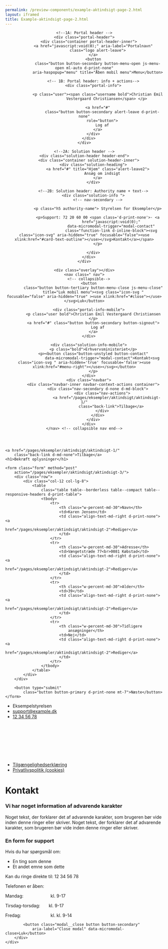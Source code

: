 ```yaml
--- 
permalink: /preview-components/example-aktindsigt-page-2.html
layout: iframed 
title: Example-aktindsigt-page-2.html
---
```

<header class="header">

    <!--1A: Portal header -->
    <div class="portal-header">
        <div class="container portal-header-inner">
            <a href="javascript:void(0);" aria-label="Portalnavn"
                class="logo alert-leave">
            </a>
            <button
                class="button button-secondary button-menu-open js-menu-open ml-auto d-print-none"
                aria-haspopup="menu" title="Åben mobil menu">Menu</button>

            <!-- 1B: Portal header: info + actions-->
            <div class="portal-info">

                <p class="user"><span class="username bold">Christian Emil
                        Vestergaard Christiansen</span> </p>

                <a href="#"
                    class="button button-secondary alert-leave d-print-none"
                    role="button">
                    Log af
                </a>
            </div>
        </div>
    </div>

    <!--2A: Solution header -->
    <div class="solution-header header-end">
        <div class="container solution-header-inner">
            <div class="solution-heading">
                <a href="#" title="Hjem" class="alert-leave2">
                    Ansøg om indsigt
                </a>
            </div>

            <!--2B: Solution header: Authority name + text-->
            <div class="solution-info ">
                <!-- nav-secondary -->

                <p class="h5 authority-name"> Styrelsen for Eksempler</p>

                <p>Support: 72 20 60 00 <span class='d-print-none'>· <a
                            href="javascript:void(0);"
                            data-micromodal-trigger="modal-contact"
                            class="function-link d-inline-block"><svg class="icon-svg" aria-hidden="true" focusable="false"><use xlink:href="#card-text-outline"></use></svg>Kontakt</a></span>
                </p>

            </div>
        </div>
    </div>

    <div class="overlay"></div>
    <nav class=" nav">
        <!-- collapsible-->
        <button
            class="button button-tertiary button-menu-close js-menu-close"
            title="Luk mobil menu"><svg class="icon-svg "  focusable="false" aria-hidden="true" ><use xlink:href="#close"></use></svg>Luk</button>

        <div class="portal-info-mobile">
            <p class="user bold">Christian Emil Vestergaard Christiansen
            </p>
            <a href="#" class="button button-secondary button-signout">
                Log af
            </a>
        </div>

        <div class="solution-info-mobile">
            <p class="bold">Erhvervsministeriet</p>
            <p><button class="button-unstyled button-contact"
                    data-micromodal-trigger="modal-contact">Kontakt<svg class="icon-svg " aria-hidden='true' focusable='false'><use xlink:href="#menu-right"></use></svg></button>
            </p>
        </div>
        <div class="navbar">
            <div class="navbar-inner navbar-context-actions container">
                <div class="nav-secondary d-none d-md-block">
                    <div class="nav-actions">
                        <a href="/pages/eksempler/aktindsigt/aktindsigt-1/"
                            class="back-link">Tilbage</a>
                    </div>
                </div>
            </div>
        </div>
    </nav> <!-- collapsible nav end-->
</header>

<main class="container page-container">

    <a href="/pages/eksempler/aktindsigt/aktindsigt-1/"
        class="back-link d-md-none">Tilbage</a>
    <h1>Bekræft oplysninger</h1>

    <form class="form" method="post"
        action="/pages/eksempler/aktindsigt/aktindsigt-3/">
        <div class="row">
            <div class="col-12 col-lg-8">
                <table
                    class="table table--borderless table--compact table--responsive-headers d-print-table">
                    <tbody>
                        <tr>
                            <th class="w-percent-md-30">Navn</th>
                            <td>Karen Jensen</td>
                            <td class="align-text-md-right d-print-none"><a
                                    href="/pages/eksempler/aktindsigt/aktindsigt-2">Rediger</a>
                            </td>
                        </tr>
                        <tr>
                            <th class="w-percent-md-30">Adresse</th>
                            <td>Vængetstræde 77<br>0081 Købstad</td>
                            <td class="align-text-md-right d-print-none"><a
                                    href="/pages/eksempler/aktindsigt/aktindsigt-2">Rediger</a>
                            </td>
                        </tr>
                        <tr>
                            <th class="w-percent-md-30">Alder</th>
                            <td>39</td>
                            <td class="align-text-md-right d-print-none"><a
                                    href="/pages/eksempler/aktindsigt/aktindsigt-2">Rediger</a>
                            </td>
                        </tr>
                        <tr>
                            <th class="w-percent-md-30">Tidligere
                                ansøgninger</th>
                            <td>Nej</td>
                            <td class="align-text-md-right d-print-none"><a
                                    href="/pages/eksempler/aktindsigt/aktindsigt-2">Rediger</a>
                            </td>
                        </tr>
                    </tbody>
                </table>
            </div>
        </div>

        <button type="submit"
            class="button button-primary d-print-none mt-7">Næste</button>
    </form>
</main>

<footer>
    <div class="footer">
        <div class="container">
            <div class="align-text-left">
                <ul class="unstyled-list inline-list">
                    <li class=""><span
                            class="h5 weight-semibold">Eksempelstyrelsen</span>
                    </li>
                    <li class=""><a class="function-link"
                            href="mailto:support@example.dk">support@example.dk</a>
                    </li>
                    <li class=""><a class="function-link"
                            href="tel:12345678">12 34 56 78</a></li>
                    <li class="d-print-none"><a href="#"
                            class="function-link icon-link">Tilgængelighedserklæring<svg class="icon-svg" focusable=">false" aria-hidden="true"><use xlink:href="#open-in-new"></use></svg></a>
                    </li>
                    <li class="d-print-none"><a href="#"
                            class="function-link">Privatlivspolitik
                            (cookies)</a></li>
                </ul>
            </div>
        </div>
    </div>
</footer>

<div class="modal" id="modal-contact" aria-hidden="true">
    <div class="modal__overlay bg-modal" tabindex="-1"
        data-micromodal-close>
        <div class="modal__container" role="dialog" aria-modal="true"
            aria-labelledby="modal-contact-1">
            <div class="modal__header">
                <h1 class="modal__title h2" id="modal-contact-1">
                    Kontakt
                </h1>
            </div>
            <div class="modal__content">
                <div class="alert alert-warning" role="alert">
                    <div class="alert-body">
                        <h3 class="alert-heading">Vi har noget information
                            af advarende karakter</h3>
                        <p class="alert-text">Noget tekst, der forklarer
                            det af advarende karakter, som brugeren bør
                            vide inden denne ringer eller skriver. Noget
                            tekst, der forklarer det af advarende karakter,
                            som brugeren bør vide inden denne ringer eller
                            skriver.</p>
                    </div>
                </div>
                <h3>En form for support</h3>
                <p>Hvis du har spørgsmål om:</p>
                <ul>
                    <li>En ting som denne</li>
                    <li>Et andet emne som dette</li>
                </ul>
                <p>Kan du ringe direkte til: 12 34 56 78</p>
                <p>Telefonen er åben:</p>
                <p class="m-0">
                    Mandag:&nbsp;&nbsp;&nbsp;&nbsp;&nbsp;&nbsp;&nbsp;&nbsp;&nbsp;&nbsp;&nbsp;&nbsp;&nbsp;&nbsp;&nbsp;&nbsp;&nbsp;&nbsp;&nbsp;&nbsp;&nbsp;
                    kl. 9-17</p>
                <p class="m-0">
                    Tirsdag-torsdag:&nbsp;&nbsp;&nbsp;&nbsp;&nbsp;&nbsp;
                    kl. 9-17</p>
                <p class="m-0">
                    Fredag:&nbsp;&nbsp;&nbsp;&nbsp;&nbsp;&nbsp;&nbsp;&nbsp;&nbsp;&nbsp;&nbsp;&nbsp;&nbsp;&nbsp;&nbsp;&nbsp;&nbsp;&nbsp;&nbsp;&nbsp;&nbsp;&nbsp;&nbsp;
                    kl. kl. 9-14</p>
            </div>

            <button class="modal__close button button-secondary"
                aria-label="Close modal" data-micromodal-close>Luk</button>
        </div>
    </div>
</div>